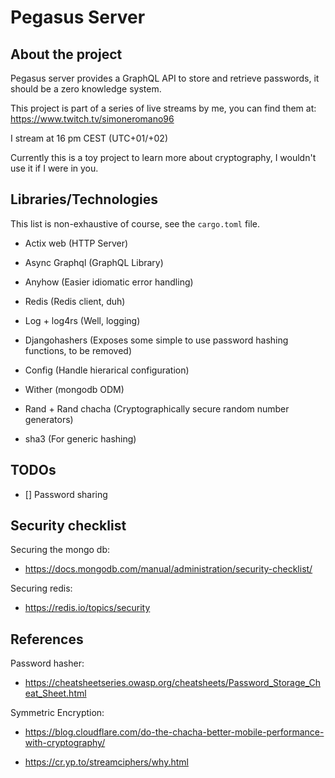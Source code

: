 # Pegasus Server

## About the project

Pegasus server provides a GraphQL API to store and retrieve passwords, it should be a zero knowledge system.

This project is part of a series of live streams by me, you can find them at: https://www.twitch.tv/simoneromano96

I stream at 16 pm CEST (UTC+01/+02)

Currently this is a toy project to learn more about cryptography, I wouldn't use it if I were in you.

## Libraries/Technologies

This list is non-exhaustive of course, see the `cargo.toml` file.

* Actix web (HTTP Server)

* Async Graphql (GraphQL Library)

* Anyhow (Easier idiomatic error handling)

* Redis (Redis client, duh)

* Log + log4rs (Well, logging)

* Djangohashers (Exposes some simple to use password hashing functions, to be removed)

* Config (Handle hierarical configuration)

* Wither (mongodb ODM)

* Rand + Rand chacha (Cryptographically secure random number generators)

* sha3 (For generic hashing)

## TODOs

* [] Password sharing

## Security checklist

Securing the mongo db:

* https://docs.mongodb.com/manual/administration/security-checklist/

Securing redis:

* https://redis.io/topics/security

## References

Password hasher:

* https://cheatsheetseries.owasp.org/cheatsheets/Password_Storage_Cheat_Sheet.html

Symmetric Encryption:

* https://blog.cloudflare.com/do-the-chacha-better-mobile-performance-with-cryptography/

* https://cr.yp.to/streamciphers/why.html
